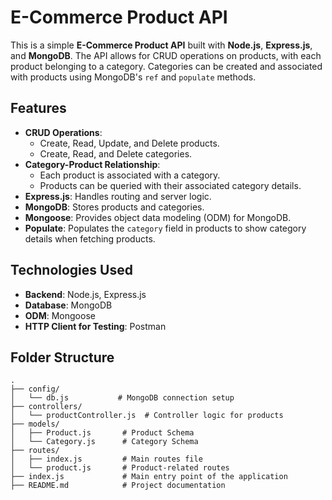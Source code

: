 # E-Commerce Product API

This is a simple **E-Commerce Product API** built with **Node.js**, **Express.js**, and **MongoDB**. The API allows for CRUD operations on products, with each product belonging to a category. Categories can be created and associated with products using MongoDB's `ref` and `populate` methods.

## Features

- **CRUD Operations**: 
  - Create, Read, Update, and Delete products.
  - Create, Read, and Delete categories.
- **Category-Product Relationship**: 
  - Each product is associated with a category.
  - Products can be queried with their associated category details.
- **Express.js**: Handles routing and server logic.
- **MongoDB**: Stores products and categories.
- **Mongoose**: Provides object data modeling (ODM) for MongoDB.
- **Populate**: Populates the `category` field in products to show category details when fetching products.

## Technologies Used

- **Backend**: Node.js, Express.js
- **Database**: MongoDB
- **ODM**: Mongoose
- **HTTP Client for Testing**: Postman

## Folder Structure

```plaintext
.
├── config/
│   └── db.js           # MongoDB connection setup
├── controllers/
│   └── productController.js  # Controller logic for products
├── models/
│   ├── Product.js       # Product Schema
│   └── Category.js      # Category Schema
├── routes/
│   ├── index.js         # Main routes file
│   └── product.js       # Product-related routes
├── index.js             # Main entry point of the application
├── README.md            # Project documentation

